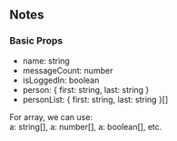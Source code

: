 ## Notes

### Basic Props
- name: string
- messageCount: number
- isLoggedIn: boolean
- person: { first: string, last: string }
- personList: {
    first: string,
    last: string
  }[]

For array, we can use: <br>
a: string[], a: number[], a: boolean[], etc.